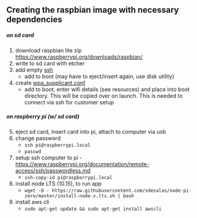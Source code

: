 ## Creating the raspbian image with necessary dependencies

##### on sd card

1. download raspbian lite zip https://www.raspberrypi.org/downloads/raspbian/
2. write to sd card with etcher
3. add empty [ssh](resources/ssh)
   - add to boot (may have to eject/insert again, use disk utility)
4. create [wpa_supplicant.conf](resources/wpa_supplicant.conf)
   - add to boot, enter wifi details (see resources) and place into boot directory. This will be copied over on launch. This is needed to connect via ssh for customer setup

##### on raspberry pi (w/ sd card)

5. eject sd card, insert card into pi, attach to computer via usb
6. change password
   - `ssh pi@raspberrypi.local`
   - `passwd`
7. setup ssh computer to pi - https://www.raspberrypi.org/documentation/remote-access/ssh/passwordless.md
   <!-- - `ssh-keygen` -->
   - `ssh-copy-id pi@raspberrypi.local`
8. install node LTS (10.15), to run app
   - `wget -O - https://raw.githubusercontent.com/sdesalas/node-pi-zero/master/install-node-v.lts.sh | bash`
9. install aws cli
   - `sudo apt-get update && sudo apt-get install awscli`
     <!-- 10. add env vars

- `scp .env pi@raspberrypi.local:` -->

11. add app startup/sync script

- `sudo vim.tiny /etc/systemd/system/antenna.service`
- `sudo vim.tiny /etc/systemd/system/create-base-img.service`
- input [antenna.service](resources/antenna.service) contents
- test service: `sudo systemctl daemon-reload && sudo systemctl restart antenna`
- enable at startup: `sudo systemctl enable antenna`
- logging debugging: `systemctl status antenna.service`
  `journalctl -xe`

12. burn image

- `sudo dd if=/dev/rdisk2 | gzip > ~/Desktop/clicker-img-v0.2.0-dd.gz`
  or diskutil

resources:

- raspberry pi init https://medium.com/@jay_proulx/headless-raspberry-pi-zero-w-setup-with-ssh-and-wi-fi-8ddd8c4d2742
- download nodejs https://github.com/sdesalas/node-pi-zero
- systemd processes https://www.digitalocean.com/community/tutorials/how-to-use-systemctl-to-manage-systemd-services-and-units
- systemd https://www.digitalocean.com/community/tutorials/understanding-systemd-units-and-unit-files

?'s
startup script
restart on a schedule?
